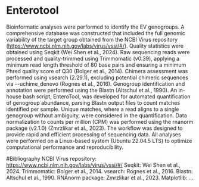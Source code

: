 # Enterotool
Bioinformatic analyses were performed to identify the EV genogroups. A comprehensive database was constructed that included the full genomic variability of the target group obtained from the NCBI Virus repository (https://www.ncbi.nlm.nih.gov/labs/virus/vssi/#/). Quality statistics were obtained using Seqkit (Wei Shen et al., 2024). Raw sequencing reads were processed and quality-trimmed using Trimmomatic (v0.39), applying a minimum read length threshold of 80 base pairs and ensuring a minimum Phred quality score of Q30 (Bolger et al., 2014). Chimera assessment was performed using vsearch (2.29.1), excluding potential chimeric sequences via --uchime_denovo (Rognes et al., 2016). Genogroup identification and annotation were performed using the Blastn (Altschul et al., 1990). An in-house bash script, EnteroTool, was developed for automated quantification of genogroup abundance, parsing Blastn output files to count matches identified per sample. Unique matches, where a read aligns to a single genogroup without ambiguity, were considered in the quantification. Data normalization to counts per million (CPM) was performed using the rnanorm package (v2.1.0) (Zmrzlikar et al., 2023).  The workflow was designed to provide rapid and efficient processing of sequencing data. All analyses were performed on a Linux-based system (Ubuntu 22.04.5 LTS) to optimize computational performance and reproducibility.


#Bibliography
NCBI Virus repository: https://www.ncbi.nlm.nih.gov/labs/virus/vssi/#/
Seqkit: Wei Shen et al., 2024.
Trimmomatic: Bolger et al., 2014.
vsearch: Rognes et al., 2016.
Blastn: Altschul et al., 1990.
RNAnorm package: Zmrzlikar et al., 2023.
Matplotlib: ...
